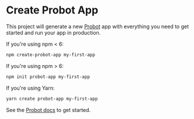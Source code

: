 # Create Probot App

This project will generate a new [Probot](https://github.com/probot/probot) app 
with everything you need to get started and run your app in production.

If you're using npm < 6: 

```sh
npm create-probot-app my-first-app
```

If you're using npm > 6: 

```sh
npm init probot-app my-first-app
```


If you're using Yarn: 

```sh
yarn create probot-app my-first-app
```

See the [Probot docs](https://probot.github.io/docs/development/) to get started.
